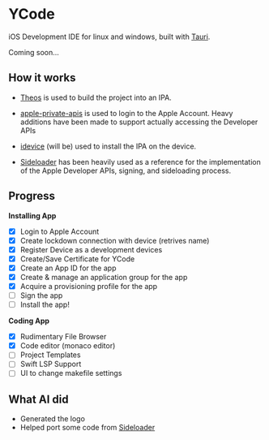 # YCode

iOS Development IDE for linux and windows, built with [Tauri](https://tauri.app/).

Coming soon...

## How it works

- [Theos](https://theos.dev/) is used to build the project into an IPA.
- [apple-private-apis](https://github.com/SideStore/apple-private-apis) is used to login to the Apple Account. Heavy additions have been made to support actually accessing the Developer APIs
- [idevice](https://github.com/jkcoxson/idevice) (will be) used to install the IPA on the device.

- [Sideloader](https://github.com/Dadoum/Sideloader) has been heavily used as a reference for the implementation of the Apple Developer APIs, signing, and sideloading process.

## Progress

**Installing App**

- [x] Login to Apple Account
- [x] Create lockdown connection with device (retrives name)
- [x] Register Device as a development devices
- [x] Create/Save Certificate for YCode
- [x] Create an App ID for the app
- [x] Create & manage an application group for the app
- [x] Acquire a provisioning profile for the app
- [ ] Sign the app
- [ ] Install the app!

**Coding App**

- [x] Rudimentary File Browser
- [x] Code editor (monaco editor)
- [ ] Project Templates
- [ ] Swift LSP Support
- [ ] UI to change makefile settings

## What AI did

- Generated the logo
- Helped port some code from [Sideloader](https://github.com/Dadoum/Sideloader)
